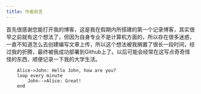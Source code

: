 ```yaml
---
title: 作者前言
---
```

  首先很感谢您能打开我的博客，这是我在假期内所搭建的第一个记录博客，其实很早之前就有这个想法了，但因为自身专业不是计算机方面的，所以存在很多迷惑，一直不知道怎么去创建编写文章上传，所以这个想法被我搁置了很长一段时间，经过我的折腾，最终被我成功部署到Github上了。以后可能会经常在这写点奇奇怪怪的东西，顺便记录一下我的大学生活。


```sequence
    Alice->John: Hello John, how are you?
    loop every minute
        John-->Alice: Great!
    end
```
